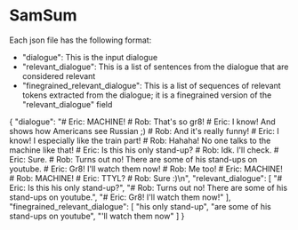 # SamSum

Each json file has the following format:
- "dialogue": This is the input dialogue
- "relevant_dialogue": This is a list of sentences from the dialogue that are considered relevant
- "finegrained_relevant_dialogue": This is a list of sequences of relevant tokens extracted from the dialogue; it is a finegrained version of the "relevant_dialogue" field

{
        "dialogue": "# Eric: MACHINE! # Rob: That's so gr8! # Eric: I know! And shows how Americans see Russian ;) # Rob: And it's really funny! # Eric: I know! I especially like the train part! # Rob: Hahaha! No one talks to the machine like that! # Eric: Is this his only stand-up? # Rob: Idk. I'll check. # Eric: Sure. # Rob: Turns out no! There are some of his stand-ups on youtube. # Eric: Gr8! I'll watch them now! # Rob: Me too! # Eric: MACHINE! # Rob: MACHINE! # Eric: TTYL? # Rob: Sure :)\n",
        "relevant_dialogue": [
            "# Eric: Is this his only stand-up?",
            "# Rob: Turns out no! There are some of his stand-ups on youtube.",
            "# Eric: Gr8! I'll watch them now!"
        ],
        "finegrained_relevant_dialogue": [
            "his only stand-up",
            "are some of his stand-ups on youtube",
            "'ll watch them now"
        ]
    }